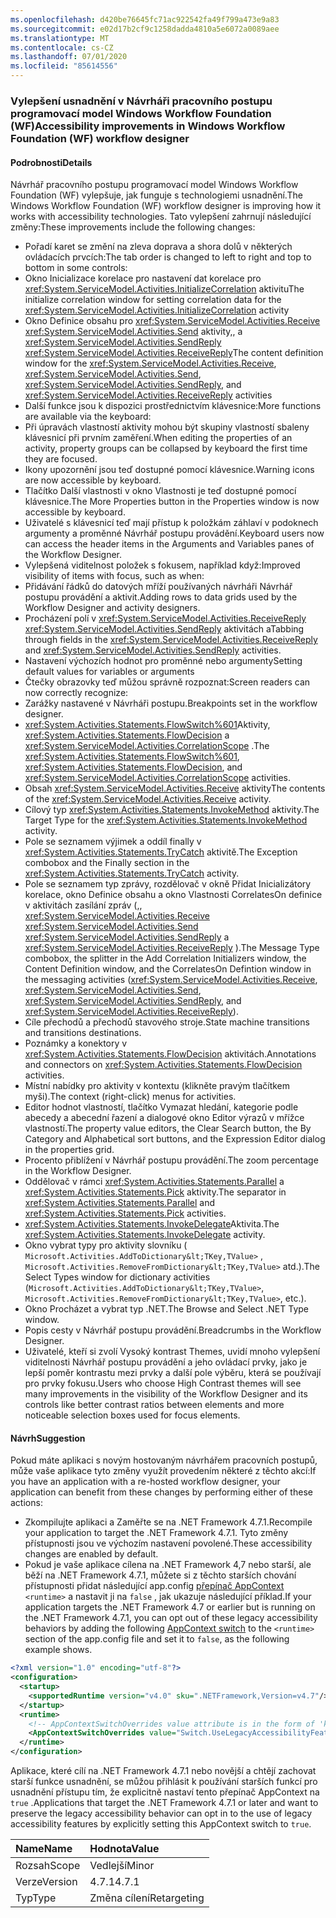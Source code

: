 ```yaml
---
ms.openlocfilehash: d420be76645fc71ac922542fa49f799a473e9a83
ms.sourcegitcommit: e02d17b2cf9c1258dadda4810a5e6072a0089aee
ms.translationtype: MT
ms.contentlocale: cs-CZ
ms.lasthandoff: 07/01/2020
ms.locfileid: "85614556"
---
```

### <a name="accessibility-improvements-in-windows-workflow-foundation-wf-workflow-designer"></a><span data-ttu-id="aa808-101">Vylepšení usnadnění v Návrháři pracovního postupu programovací model Windows Workflow Foundation (WF)</span><span class="sxs-lookup"><span data-stu-id="aa808-101">Accessibility improvements in Windows Workflow Foundation (WF) workflow designer</span></span>

#### <a name="details"></a><span data-ttu-id="aa808-102">Podrobnosti</span><span class="sxs-lookup"><span data-stu-id="aa808-102">Details</span></span>

<span data-ttu-id="aa808-103">Návrhář pracovního postupu programovací model Windows Workflow Foundation (WF) vylepšuje, jak funguje s technologiemi usnadnění.</span><span class="sxs-lookup"><span data-stu-id="aa808-103">The Windows Workflow Foundation (WF) workflow designer is improving how it works with accessibility technologies.</span></span> <span data-ttu-id="aa808-104">Tato vylepšení zahrnují následující změny:</span><span class="sxs-lookup"><span data-stu-id="aa808-104">These improvements include the following changes:</span></span>

- <span data-ttu-id="aa808-105">Pořadí karet se změní na zleva doprava a shora dolů v některých ovládacích prvcích:</span><span class="sxs-lookup"><span data-stu-id="aa808-105">The tab order is changed to left to right and top to bottom in some controls:</span></span>
- <span data-ttu-id="aa808-106">Okno Inicializace korelace pro nastavení dat korelace pro <xref:System.ServiceModel.Activities.InitializeCorrelation> aktivitu</span><span class="sxs-lookup"><span data-stu-id="aa808-106">The initialize correlation window for setting correlation data for the <xref:System.ServiceModel.Activities.InitializeCorrelation> activity</span></span>
- <span data-ttu-id="aa808-107">Okno Definice obsahu pro <xref:System.ServiceModel.Activities.Receive> <xref:System.ServiceModel.Activities.Send> aktivity,, a <xref:System.ServiceModel.Activities.SendReply> <xref:System.ServiceModel.Activities.ReceiveReply></span><span class="sxs-lookup"><span data-stu-id="aa808-107">The content definition window for the <xref:System.ServiceModel.Activities.Receive>, <xref:System.ServiceModel.Activities.Send>, <xref:System.ServiceModel.Activities.SendReply>, and <xref:System.ServiceModel.Activities.ReceiveReply> activities</span></span>
- <span data-ttu-id="aa808-108">Další funkce jsou k dispozici prostřednictvím klávesnice:</span><span class="sxs-lookup"><span data-stu-id="aa808-108">More functions are available via the keyboard:</span></span>
- <span data-ttu-id="aa808-109">Při úpravách vlastností aktivity mohou být skupiny vlastností sbaleny klávesnicí při prvním zaměření.</span><span class="sxs-lookup"><span data-stu-id="aa808-109">When editing the properties of an activity, property groups can be collapsed by keyboard the first time they are focused.</span></span>
- <span data-ttu-id="aa808-110">Ikony upozornění jsou teď dostupné pomocí klávesnice.</span><span class="sxs-lookup"><span data-stu-id="aa808-110">Warning icons are now accessible by keyboard.</span></span>
- <span data-ttu-id="aa808-111">Tlačítko Další vlastnosti v okno Vlastnosti je teď dostupné pomocí klávesnice.</span><span class="sxs-lookup"><span data-stu-id="aa808-111">The More Properties button in the Properties window is now accessible by keyboard.</span></span>
- <span data-ttu-id="aa808-112">Uživatelé s klávesnicí teď mají přístup k položkám záhlaví v podoknech argumenty a proměnné Návrhář postupu provádění.</span><span class="sxs-lookup"><span data-stu-id="aa808-112">Keyboard users now can access the header items in the Arguments and Variables panes of the Workflow Designer.</span></span>
- <span data-ttu-id="aa808-113">Vylepšená viditelnost položek s fokusem, například když:</span><span class="sxs-lookup"><span data-stu-id="aa808-113">Improved visibility of items with focus, such as when:</span></span>
- <span data-ttu-id="aa808-114">Přidávání řádků do datových mříží používaných návrháři Návrhář postupu provádění a aktivit.</span><span class="sxs-lookup"><span data-stu-id="aa808-114">Adding rows to data grids used by the Workflow Designer and activity designers.</span></span>
- <span data-ttu-id="aa808-115">Procházení polí v <xref:System.ServiceModel.Activities.ReceiveReply> <xref:System.ServiceModel.Activities.SendReply> aktivitách a</span><span class="sxs-lookup"><span data-stu-id="aa808-115">Tabbing through fields in the <xref:System.ServiceModel.Activities.ReceiveReply> and <xref:System.ServiceModel.Activities.SendReply> activities.</span></span>
- <span data-ttu-id="aa808-116">Nastavení výchozích hodnot pro proměnné nebo argumenty</span><span class="sxs-lookup"><span data-stu-id="aa808-116">Setting default values for variables or arguments</span></span>
- <span data-ttu-id="aa808-117">Čtečky obrazovky teď můžou správně rozpoznat:</span><span class="sxs-lookup"><span data-stu-id="aa808-117">Screen readers can now correctly recognize:</span></span>
- <span data-ttu-id="aa808-118">Zarážky nastavené v Návrháři postupu.</span><span class="sxs-lookup"><span data-stu-id="aa808-118">Breakpoints set in the workflow designer.</span></span>
- <span data-ttu-id="aa808-119"><xref:System.Activities.Statements.FlowSwitch%601>Aktivity, <xref:System.Activities.Statements.FlowDecision> a <xref:System.ServiceModel.Activities.CorrelationScope> .</span><span class="sxs-lookup"><span data-stu-id="aa808-119">The <xref:System.Activities.Statements.FlowSwitch%601>, <xref:System.Activities.Statements.FlowDecision>, and <xref:System.ServiceModel.Activities.CorrelationScope> activities.</span></span>
- <span data-ttu-id="aa808-120">Obsah <xref:System.ServiceModel.Activities.Receive> aktivity</span><span class="sxs-lookup"><span data-stu-id="aa808-120">The contents of the <xref:System.ServiceModel.Activities.Receive> activity.</span></span>
- <span data-ttu-id="aa808-121">Cílový typ <xref:System.Activities.Statements.InvokeMethod> aktivity.</span><span class="sxs-lookup"><span data-stu-id="aa808-121">The Target Type for the <xref:System.Activities.Statements.InvokeMethod> activity.</span></span>
- <span data-ttu-id="aa808-122">Pole se seznamem výjimek a oddíl finally v <xref:System.Activities.Statements.TryCatch> aktivitě.</span><span class="sxs-lookup"><span data-stu-id="aa808-122">The Exception combobox and the Finally section in the <xref:System.Activities.Statements.TryCatch> activity.</span></span>
- <span data-ttu-id="aa808-123">Pole se seznamem typ zprávy, rozdělovač v okně Přidat Inicializátory korelace, okno Definice obsahu a okno Vlastnosti CorrelatesOn definice v aktivitách zasílání zpráv (,, <xref:System.ServiceModel.Activities.Receive> <xref:System.ServiceModel.Activities.Send> <xref:System.ServiceModel.Activities.SendReply> a <xref:System.ServiceModel.Activities.ReceiveReply> ).</span><span class="sxs-lookup"><span data-stu-id="aa808-123">The Message Type combobox, the splitter in the Add Correlation Initializers window, the Content Definition window, and the CorrelatesOn Defintion window in the messaging activities (<xref:System.ServiceModel.Activities.Receive>, <xref:System.ServiceModel.Activities.Send>, <xref:System.ServiceModel.Activities.SendReply>, and <xref:System.ServiceModel.Activities.ReceiveReply>).</span></span>
- <span data-ttu-id="aa808-124">Cíle přechodů a přechodů stavového stroje.</span><span class="sxs-lookup"><span data-stu-id="aa808-124">State machine transitions and transitions destinations.</span></span>
- <span data-ttu-id="aa808-125">Poznámky a konektory v <xref:System.Activities.Statements.FlowDecision> aktivitách.</span><span class="sxs-lookup"><span data-stu-id="aa808-125">Annotations and connectors on <xref:System.Activities.Statements.FlowDecision> activities.</span></span>
- <span data-ttu-id="aa808-126">Místní nabídky pro aktivity v kontextu (klikněte pravým tlačítkem myši).</span><span class="sxs-lookup"><span data-stu-id="aa808-126">The context (right-click) menus for activities.</span></span>
- <span data-ttu-id="aa808-127">Editor hodnot vlastností, tlačítko Vymazat hledání, kategorie podle abecedy a abecední řazení a dialogové okno Editor výrazů v mřížce vlastností.</span><span class="sxs-lookup"><span data-stu-id="aa808-127">The property value editors, the Clear Search button, the By Category and Alphabetical sort buttons, and the Expression Editor dialog in the properties grid.</span></span>
- <span data-ttu-id="aa808-128">Procento přiblížení v Návrhář postupu provádění.</span><span class="sxs-lookup"><span data-stu-id="aa808-128">The zoom percentage in the Workflow Designer.</span></span>
- <span data-ttu-id="aa808-129">Oddělovač v rámci <xref:System.Activities.Statements.Parallel> a <xref:System.Activities.Statements.Pick> aktivity.</span><span class="sxs-lookup"><span data-stu-id="aa808-129">The separator in <xref:System.Activities.Statements.Parallel> and <xref:System.Activities.Statements.Pick> activities.</span></span>
- <span data-ttu-id="aa808-130"><xref:System.Activities.Statements.InvokeDelegate>Aktivita.</span><span class="sxs-lookup"><span data-stu-id="aa808-130">The <xref:System.Activities.Statements.InvokeDelegate> activity.</span></span>
- <span data-ttu-id="aa808-131">Okno vybrat typy pro aktivity slovníku ( `Microsoft.Activities.AddToDictionary&lt;TKey,TValue>` , `Microsoft.Activities.RemoveFromDictionary&lt;TKey,TValue>` atd.).</span><span class="sxs-lookup"><span data-stu-id="aa808-131">The Select Types window for dictionary activities (`Microsoft.Activities.AddToDictionary&lt;TKey,TValue>`, `Microsoft.Activities.RemoveFromDictionary&lt;TKey,TValue>`, etc.).</span></span>
- <span data-ttu-id="aa808-132">Okno Procházet a vybrat typ .NET.</span><span class="sxs-lookup"><span data-stu-id="aa808-132">The Browse and Select .NET Type window.</span></span>
- <span data-ttu-id="aa808-133">Popis cesty v Návrhář postupu provádění.</span><span class="sxs-lookup"><span data-stu-id="aa808-133">Breadcrumbs in the Workflow Designer.</span></span>
- <span data-ttu-id="aa808-134">Uživatelé, kteří si zvolí Vysoký kontrast Themes, uvidí mnoho vylepšení viditelnosti Návrhář postupu provádění a jeho ovládací prvky, jako je lepší poměr kontrastu mezi prvky a další pole výběru, která se používají pro prvky fokusu.</span><span class="sxs-lookup"><span data-stu-id="aa808-134">Users who choose High Contrast themes will see many improvements in the visibility of the Workflow Designer and its controls like better contrast ratios between elements and more noticeable selection boxes used for focus elements.</span></span>

#### <a name="suggestion"></a><span data-ttu-id="aa808-135">Návrh</span><span class="sxs-lookup"><span data-stu-id="aa808-135">Suggestion</span></span>

<span data-ttu-id="aa808-136">Pokud máte aplikaci s novým hostovaným návrhářem pracovních postupů, může vaše aplikace tyto změny využít provedením některé z těchto akcí:</span><span class="sxs-lookup"><span data-stu-id="aa808-136">If you have an application with a re-hosted workflow designer, your application can benefit from these changes by performing either of these actions:</span></span>

- <span data-ttu-id="aa808-137">Zkompilujte aplikaci a Zaměřte se na .NET Framework 4.7.1.</span><span class="sxs-lookup"><span data-stu-id="aa808-137">Recompile your application to target the .NET Framework 4.7.1.</span></span> <span data-ttu-id="aa808-138">Tyto změny přístupnosti jsou ve výchozím nastavení povolené.</span><span class="sxs-lookup"><span data-stu-id="aa808-138">These accessibility changes are enabled by default.</span></span>
- <span data-ttu-id="aa808-139">Pokud je vaše aplikace cílena na .NET Framework 4,7 nebo starší, ale běží na .NET Framework 4.7.1, můžete si z těchto starších chování přístupnosti přidat následující app.config [přepínač AppContext](~/docs/framework/configure-apps/file-schema/runtime/appcontextswitchoverrides-element.md) `<runtime>` a nastavit ji na `false` , jak ukazuje následující příklad.</span><span class="sxs-lookup"><span data-stu-id="aa808-139">If your application targets the .NET Framework 4.7 or earlier but is running on the .NET Framework 4.7.1, you can opt out of these legacy accessibility behaviors by adding the following [AppContext switch](~/docs/framework/configure-apps/file-schema/runtime/appcontextswitchoverrides-element.md) to the `<runtime>` section of the app.config file and set it to `false`, as the following example shows.</span></span>

```xml
<?xml version="1.0" encoding="utf-8"?>
<configuration>
  <startup>
    <supportedRuntime version="v4.0" sku=".NETFramework,Version=v4.7"/>
  </startup>
  <runtime>
    <!-- AppContextSwitchOverrides value attribute is in the form of 'key1=true/false;key2=true/false  -->
    <AppContextSwitchOverrides value="Switch.UseLegacyAccessibilityFeatures=false" />
  </runtime>
</configuration>
```

<span data-ttu-id="aa808-140">Aplikace, které cílí na .NET Framework 4.7.1 nebo novější a chtějí zachovat starší funkce usnadnění, se můžou přihlásit k používání starších funkcí pro usnadnění přístupu tím, že explicitně nastaví tento přepínač AppContext na `true` .</span><span class="sxs-lookup"><span data-stu-id="aa808-140">Applications that target the .NET Framework 4.7.1 or later and want to preserve the legacy accessibility behavior can opt in to the use of legacy accessibility features by explicitly setting this AppContext switch to `true`.</span></span>

| <span data-ttu-id="aa808-141">Name</span><span class="sxs-lookup"><span data-stu-id="aa808-141">Name</span></span>    | <span data-ttu-id="aa808-142">Hodnota</span><span class="sxs-lookup"><span data-stu-id="aa808-142">Value</span></span>       |
|:--------|:------------|
| <span data-ttu-id="aa808-143">Rozsah</span><span class="sxs-lookup"><span data-stu-id="aa808-143">Scope</span></span>   | <span data-ttu-id="aa808-144">Vedlejší</span><span class="sxs-lookup"><span data-stu-id="aa808-144">Minor</span></span>       |
| <span data-ttu-id="aa808-145">Verze</span><span class="sxs-lookup"><span data-stu-id="aa808-145">Version</span></span> | <span data-ttu-id="aa808-146">4.7.1</span><span class="sxs-lookup"><span data-stu-id="aa808-146">4.7.1</span></span>       |
| <span data-ttu-id="aa808-147">Typ</span><span class="sxs-lookup"><span data-stu-id="aa808-147">Type</span></span>    | <span data-ttu-id="aa808-148">Změna cílení</span><span class="sxs-lookup"><span data-stu-id="aa808-148">Retargeting</span></span> |
